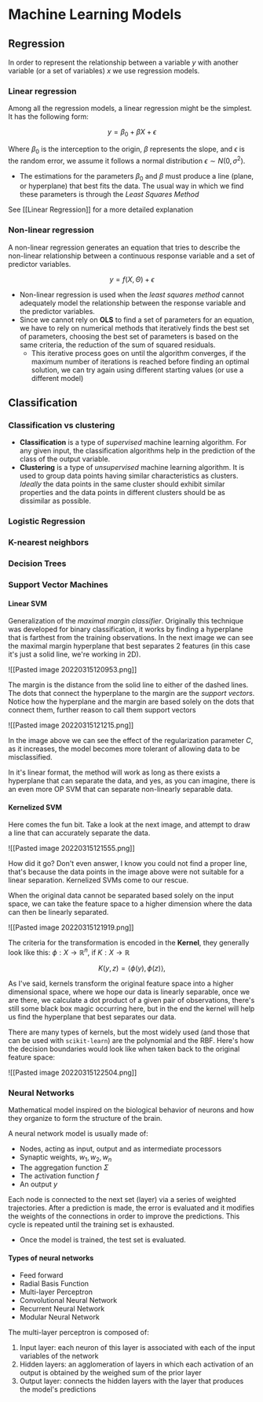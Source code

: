 # Machine Learning Models

## Regression

In order to represent the relationship between a variable $y$ with another variable (or a set of variables) $x$ we use regression models.

### Linear regression

Among all the regression models, a linear regression might be the simplest. It has the following form:

$$y = \beta_0 + \beta X + \epsilon$$

Where $\beta_0$ is the interception to the origin, $\beta$ represents the slope, and $\epsilon$ is the random error, we assume it follows a normal distribution $\epsilon \sim N(0, \sigma^2)$.

- The estimations for the parameters $\beta_0$ and $\beta$ must produce a line (plane, or hyperplane) that best fits the data. The usual way in which we find these parameters is through the _Least Squares Method_

See [[Linear Regression]] for a more detailed explanation

### Non-linear regression

A non-linear regression generates an equation that tries to describe the non-linear relationship between a continuous response variable and a set 	of predictor variables.

$$y = f(X, \Theta) + \epsilon$$

- Non-linear regression is used when the _least squares method_ cannot adequately model the relationship between the response variable and the predictor variables.
- Since we cannot rely on **OLS** to find a set of parameters for an equation, we have to rely on numerical methods that iteratively finds the best set of parameters, choosing the best set of parameters is based on the same criteria, the reduction of the sum of squared residuals.
	- This iterative process goes on until the algorithm converges, if the maximum number of iterations is reached before finding an optimal solution, we can try again using different starting values (or use a different model) 

## Classification

### Classification vs clustering

- **Classification** is a type of _supervised_ machine learning algorithm. For any given input, the classification algorithms help in the prediction of the class of the output variable.
- **Clustering** is a type of _unsupervised_ machine learning algorithm. It is used to group data points having similar characteristics as clusters. _Ideally_ the data points in the same cluster should exhibit similar properties and the data points in different clusters should be as dissimilar as possible.

### Logistic Regression



### K-nearest neighbors

### Decision Trees

### Support Vector Machines

#### Linear SVM

Generalization of the _maximal margin classifier_. Originally this technique was developed for binary classification, it works by finding a hyperplane that is farthest from the training observations. In the next image we can see the maximal margin hyperplane that best separates 2 features (in this case it's just a solid line, we're working in 2D).

![[Pasted image 20220315120953.png]]

The margin is the distance from the solid line to either of the dashed lines. The dots that connect the hyperplane to the margin are the _support vectors_. Notice how the hyperplane and the margin are based solely on the dots that connect them, further reason to call them support vectors

![[Pasted image 20220315121215.png]]

In the image above we can see the effect of the regularization parameter $C$, as it increases, the model becomes more tolerant of allowing data to be misclassified.

In it's linear format, the method will work as long as there exists a hyperplane that can separate the data, and yes, as you can imagine, there is an even more OP SVM that can separate non-linearly separable data.

#### Kernelized SVM

Here comes the fun bit. Take a look at the next image, and attempt to draw a line that can accurately separate the data.

![[Pasted image 20220315121555.png]]

How did it go? Don't even answer, I know you could not find a proper line, that's because the data points in the image above were not suitable for a linear separation. Kernelized SVMs come to our rescue.

When the original data cannot be separated based solely on the input space, we can take the feature space to a higher dimension where the data can then be linearly separated.

![[Pasted image 20220315121919.png]]

The criteria for the transformation is encoded in the **Kernel**, they generally look like this: $\phi:X\to\mathbb{R}^n$, if $K:X\to\mathbb{R}$

$$K(y,z)=\langle\phi(y),\phi(z)\rangle,$$

As I've said, kernels transform the original feature space into a higher dimensional space, where we hope our data is linearly separable, once we are there, we calculate a dot product of a given pair of observations, there's still some black box magic occurring here, but in the end the kernel will help us find the hyperplane that best separates our data.

There are many types of kernels, but the most widely used (and those that can be used with `scikit-learn`) are the polynomial and the RBF. Here's how the decision boundaries would look like when taken back to the original feature space:

![[Pasted image 20220315122504.png]]

### Neural Networks

Mathematical model inspired on the biological behavior of neurons and how they organize to form the structure of the brain.

A neural network model is usually made of:

- Nodes, acting as input, output and as intermediate processors
- Synaptic weights, $w_1, w_2, w_n$
- The aggregation function $\Sigma$
- The activation function $f$
- An output $y$

Each node is connected to the next set (layer) via a series of weighted trajectories. After a prediction is made, the error is evaluated and it modifies the weights of the connections in order to improve the predictions. This cycle is repeated until the training set is exhausted.

- Once the model is trained, the test set is evaluated.

#### Types of neural networks

- Feed forward
- Radial Basis Function
- Multi-layer Perceptron
- Convolutional Neural Network
- Recurrent Neural Network
- Modular Neural Network

The multi-layer perceptron is composed of:

1. Input layer: each neuron of this layer is associated with each of the input variables of the network
2. Hidden layers: an agglomeration of layers in which each activation of an output is obtained by the weighed sum of the prior layer
3. Output layer: connects the hidden layers with the layer that produces the model's predictions